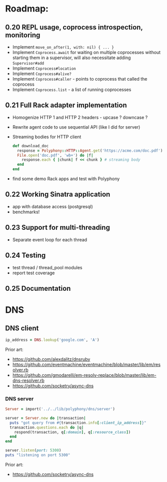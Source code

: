 # Roadmap:

## 0.20 REPL usage, coprocess introspection, monitoring

- Implement `move_on_after(1, with: nil) { ... }`
- Implement `Coprocess.await` for waiting on multiple coprocesses without
  starting them in a supervisor, will also necessitate adding `Supervisor#add`
- Implement `Coprocess#location`
- Implement `Coprocess#alive?`
- Implement `Coprocess#caller` - points to coprocess that called the coprocess
- Implement `Coprocess.list` - a list of running coprocesses

## 0.21 Full Rack adapter implementation

- Homogenize HTTP 1 and HTTP 2 headers - upcase ? downcase ?
- Rewrite agent code to use sequential API (like I did for server)
- Streaming bodies for HTTP client

  ```ruby
  def download_doc
    response = Polyphony::HTTP::Agent.get('https://acme.com/doc.pdf')
    File.open('doc.pdf', 'wb+') do |f|
      response.each { |chunk| f << chunk } # streaming body
    end
  end
  ```

- find some demo Rack apps and test with Polyphony

## 0.22 Working Sinatra application

- app with database access (postgresql)
- benchmarks!

## 0.23 Support for multi-threading

- Separate event loop for each thread

## 0.24 Testing

- test thread / thread_pool modules
- report test coverage

## 0.25 Documentation

# DNS

## DNS client

```ruby
ip_address = DNS.lookup('google.com', 'A')
```

Prior art:

- https://github.com/alexdalitz/dnsruby
- https://github.com/eventmachine/eventmachine/blob/master/lib/em/resolver.rb
- https://github.com/gmodarelli/em-resolv-replace/blob/master/lib/em-dns-resolver.rb
- https://github.com/socketry/async-dns

### DNS server

```ruby
Server = import('../../lib/polyphony/dns/server')

server = Server.new do |transaction|
  puts "got query from #{transaction.info[:client_ip_address]}"
  transaction.questions.each do |q|
    respond(transaction, q[:domain], q[:resource_class])
  end
end

server.listen(port: 5300)
puts "listening on port 5300"
```

Prior art:

- https://github.com/socketry/async-dns

